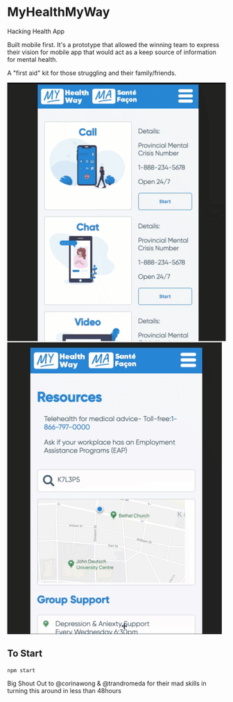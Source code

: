 # MyHealthMyWay
Hacking Health App 

Built mobile first. It's a prototype that allowed the winning team to express their vision for mobile app that would act as a keep source of information for mental health. 

A "first aid" kit for those struggling and their family/friends. 

![Scroll of Contact Page](src/images/Demo-Contact.gif "Title")
![Scroll of Resource Page](src/images/Demo-Resources..gif "Title")

## To Start 
```npm start```

Big Shout Out to @corinawong & @trandromeda for their mad skills in turning this around in less than 48hours